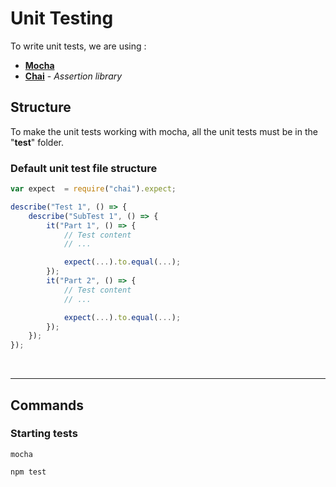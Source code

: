 # Unit Testing

To write unit tests, we are using :
- [**Mocha**](https://mochajs.org/)
- [**Chai**](https://www.chaijs.com/) - *Assertion library*

## Structure
To make the unit tests working with mocha, all the unit tests must be in the "**test**" folder.

### Default unit test file structure
```js
var expect  = require("chai").expect;

describe("Test 1", () => {
    describe("SubTest 1", () => {
        it("Part 1", () => {
            // Test content 
            // ...

            expect(...).to.equal(...);
        });
        it("Part 2", () => {
            // Test content 
            // ...

            expect(...).to.equal(...);
        });
    });
});

```

<br/>

---

## Commands
### Starting tests
```
mocha
```
```
npm test
```
